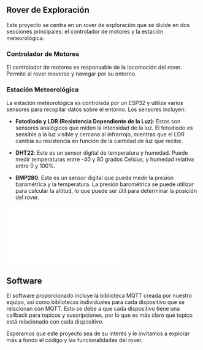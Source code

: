 ## Rover de Exploración

Este proyecto se centra en un rover de exploración que se divide en dos secciones principales: el controlador de motores y la estación meteorológica.

### Controlador de Motores

El controlador de motores es responsable de la locomoción del rover. Permite al rover moverse y navegar por su entorno.

### Estación Meteorológica

La estación meteorológica es controlada por un ESP32 y utiliza varios sensores para recopilar datos sobre el entorno. Los sensores incluyen:

- **Fotodiodo y LDR (Resistencia Dependiente de la Luz)**: Estos son sensores analógicos que miden la intensidad de la luz. El fotodiodo es sensible a la luz visible y cercana al infrarrojo, mientras que el LDR cambia su resistencia en función de la cantidad de luz que recibe.

- **DHT22**: Este es un sensor digital de temperatura y humedad. Puede medir temperaturas entre -40 y 80 grados Celsius, y humedad relativa entre 0 y 100%.

- **BMP280**: Este es un sensor digital que puede medir la presión barométrica y la temperatura. La presión barométrica se puede utilizar para calcular la altitud, lo que puede ser útil para determinar la posición del rover.

![Diagrama del Rover](./hardware/weather-station/schema/Schema.pdf)

## Software

El software proporcionado incluye la biblioteca MQTT creada por nuestro equipo, así como bibliotecas individuales para cada dispositivo que se relacionan con MQTT. Esto se debe a que cada dispositivo tiene una callback para topicos y suscripciones, por lo que es más claro qué topico está relacionado con cada dispositivo.

Esperamos que este proyecto sea de su interés y le invitamos a explorar más a fondo el código y las funcionalidades del rover.